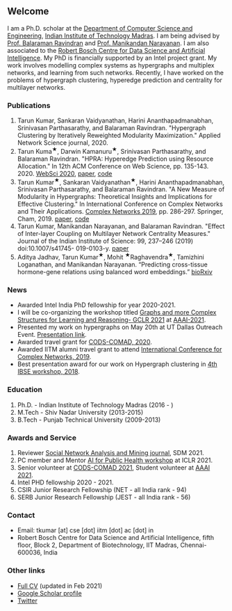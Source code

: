 ## Welcome
I am a Ph.D. scholar at the [Department of Computer Science and Engineering](https://www.cse.iitm.ac.in/index.php), [Indian Institute of Technology Madras](https://www.iitm.ac.in/). I am being advised by [Prof. Balaraman Ravindran](http://www.cse.iitm.ac.in/~ravi/index.html) and [Prof. Manikandan Narayanan](https://maninarayanan.com/index.html). I am also associated to the [Robert Bosch Centre for Data Science and Artificial Intelligence](https://rbcdsai.iitm.ac.in/). My PhD is financially supported by an Intel project grant.
My work involves modelling complex systems as hypergraphs and multiplex networks, and learning from such networks. Recently, I have worked on the problems of hypergraph clustering, hyperedge prediction and centrality for multilayer networks. 

### Publications
1. Tarun Kumar, Sankaran Vaidyanathan, Harini Ananthapadmanabhan, Srinivasan Parthasarathy, and Balaraman Ravindran. "Hypergraph Clustering by Iteratively Reweighted Modularity Maximization." Applied Network Science journal, 2020. 
2. Tarun Kuma<sup>&#9733;</sup>, Darwin Kamanuru<sup>&#9733;</sup>, Srinivasan Parthasarathy, and Balaraman Ravindran. "HPRA: Hyperedge Prediction using Resource Allocation." In 12th ACM Conference on Web Science, pp. 135-143. 2020. [WebSci 2020](https://websci20.webscience.org/), [paper](https://arxiv.org/abs/2006.11070), [code](https://github.com/tarunkumariitm/HyperedgePrediction)
3. Tarun Kumar<sup>&#9733;</sup>, Sankaran Vaidyanathan<sup>&#9733;</sup>, Harini Ananthapadmanabhan, Srinivasan Parthasarathy, and Balaraman Ravindran. "A New Measure of Modularity in Hypergraphs: Theoretical Insights and Implications for Effective Clustering." In International Conference on Complex Networks and Their Applications. [Complex Networks 2019](https://www.2019.complexnetworks.org/), pp. 286-297. Springer, Cham, 2019. [paper](https://link.springer.com/chapter/10.1007/978-3-030-36687-2_24), [code](https://github.com/tarunkumariitm/IRMM)
4. Tarun Kumar, Manikandan Narayanan, and Balaraman Ravindran. "Effect of Inter-layer Coupling on Multilayer Network Centrality Measures." Journal of the Indian Institute of Science: 99, 237–246 (2019) doi:10.1007/s41745-
019-0103-y. [paper](https://link.springer.com/article/10.1007/s41745-019-0103-y)
5. Aditya Jadhav, Tarun Kumar<sup>&#9733;</sup>, Mohit <sup>&#9733;</sup>Raghavendra<sup>&#9733;</sup>, Tamizhini Loganathan, and Manikandan
Narayanan. “Predicting cross-tissue hormone-gene relations using balanced word embeddings.” [bioRxiv](https://www.biorxiv.org/content/10.1101/2021.01.28.428707v1)


### News
- Awarded Intel India PhD fellowship for year 2020-2021.
- I will be co-organizing the workshop titled [Graphs and more Complex Structures for Learning and Reasoning- GCLR 2021](https://sites.google.com/view/gclr2021/home) at [AAAI-2021](https://aaai.org/Conferences/AAAI-21/).
- Presented my work on hypergraphs on May 20th at UT Dallas Outreach Event. [Presentation link](https://us-lti.bbcollab.com/recording/e4a43f2dd83f4a159e224010424e7fdf).
- Awarded travel grant for [CODS-COMAD, 2020](https://cods-comad.in/2020/index.html).
- Awarded IITM alumni travel grant to attend [International Conference for Complex Networks, 2019](https://www.complexnetworks.org/).
- Best presentation award for our work on Hypergraph clustering in [4th IBSE workshop, 2018](https://ibse-iitm.github.io/news/IBSE-workshop-04).


### Education
1. Ph.D. - Indian Institute of Technology Madras (2016 - )
2. M.Tech - Shiv Nadar University (2013-2015)
3. B.Tech - Punjab Technical University (2009-2013)

### Awards and Service
1. Reviewer [Social Network Analysis and Mining journal](https://www.springer.com/journal/13278), SDM 2021.
2. PC member and Mentor [AI for Public Health workshop](https://aiforpublichealth.github.io/mentorship/) at ICLR 2021.
3. Senior volunteer at [CODS-COMAD 2021](http://cods-comad.in/), Student volunteer at [AAAI 2021](https://aaai.org/Conferences/AAAI-21/).
4. Intel PHD fellowship 2020 - 2021.
5. CSIR Junior Research Fellowship (NET - all India rank - 94)
6. SERB Junior Research Fellowship (JEST - all India rank - 56)

### Contact
- Email: tkumar [at] cse [dot] iitm [dot] ac [dot] in
- Robert Bosch Centre for Data Science and Artificial Intelligence, fifth floor, Block 2, Department of Biotechnology, IIT Madras, Chennai-600036, India

### Other links
- [Full CV](https://drive.google.com/file/d/1DnpfSF3dcXHXhuAB9R_hj5h0ZF5OOdCB/view?usp=sharing) (updated in Feb 2021)
- [Google Scholar profile](https://scholar.google.co.in/citations?user=P3OJaZQAAAAJ&hl=en)
- [Twitter](https://twitter.com/tarunkumarsnu)

